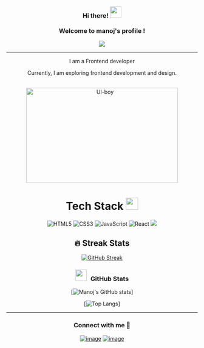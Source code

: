 <h3 align="center">
  Hi there!
  <img src="https://media.giphy.com/media/hvRJCLFzcasrR4ia7z/giphy.gif" width="30"><br/><br/>
  Welcome to manoj's profile !
</h3>



<p align="center">
 <img src="https://readme-typing-svg.herokuapp.com?color=%23ff0000&center=true&vCenter=true&lines=Hi+%2C+welcome+to+my+Github+profile;I+am+Manoj+Kumar.;I+am+Frontend+Developer.">
</p>



--------

<div align="center">
<p>I am a Frontend developer</p>
<p>Currently, I am exploring frontend development and design.</p>
</div><br/>

<div align="center">
<img src="https://i.pinimg.com/originals/81/17/8b/81178b47a8598f0c81c4799f2cdd4057.gif" alt="UI-boy" height=250px width=400px>
</div>




<div align="center">

# Tech Stack <img src = "https://media2.giphy.com/media/QssGEmpkyEOhBCb7e1/giphy.gif?cid=ecf05e47a0n3gi1bfqntqmob8g9aid1oyj2wr3ds3mg700bl&rid=giphy.gif" width = 32px> 
![HTML5](https://img.shields.io/badge/html5-%23E34F26.svg?style=for-the-badge&logo=html5&logoColor=white) ![CSS3](https://img.shields.io/badge/css3-%231572B6.svg?style=for-the-badge&logo=css3&logoColor=white) ![JavaScript](https://img.shields.io/badge/javascript-%23323330.svg?style=for-the-badge&logo=javascript&logoColor=%23F7DF1E) ![React](https://img.shields.io/badge/react-%232C8EBB.svg?style=for-the-badge&logo=React&logoColor=white)
  <img src="https://camo.githubusercontent.com/b768ae6e4f89b74512e6de02a8367fd71465bc3d88ef1cf2f1622e2017c32bea/68747470733a2f2f696d672e736869656c64732e696f2f62616467652f626f6f7473747261702d2532333536334437432e7376673f7374796c653d666f722d7468652d6261646765266c6f676f3d626f6f747374726170266c6f676f436f6c6f723d7768697465"/>


## 🔥 Streak Stats
[![GitHub Streak](https://github-readme-streak-stats.herokuapp.com?user=manojnani166&theme=shades-of-purple)](https://git.io/streak-stats)

<h3 align="center" > <img src="https://media.giphy.com/media/iY8CRBdQXODJSCERIr/giphy.gif" width="30" height="30" style="margin-right: 10px;">GitHub Stats  </h3>

[![Manoj's GitHub stats](https://github-readme-stats.vercel.app/api?username=manojnani166&show_icons=true&theme=tokyonight)]

[![Top Langs](https://github-readme-stats.vercel.app/api/top-langs/?username=manojnani166&hide=php&theme=tokyonight&langs_count=8&layout=compact)]

---

<h3 align="center">Connect with me 🤝 </h3>
<div align="center">

[![image](https://img.shields.io/badge/LinkedIn-0077B5?style=for-the-badge&logo=linkedin&logoColor=white)](https://www.linkedin.com/in)
[![image](https://img.shields.io/badge/Gmail-D14836?style=for-the-badge&logo=gmail&logoColor=white)](mailto:manojnani166@gmail.com)

</div>

</div>



